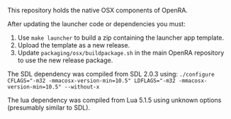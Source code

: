 This repository holds the native OSX components of OpenRA.

After updating the launcher code or dependencies you must:

1. Use `make launcher` to build a zip containing the launcher app template.
2. Upload the template as a new release.
3. Update `packaging/osx/buildpackage.sh` in the main OpenRA repository to use the new release package.


The SDL dependency was compiled from SDL 2.0.3 using:
`./configure CFLAGS="-m32 -mmacosx-version-min=10.5" LDFLAGS="-m32 -mmacosx-version-min=10.5" --without-x`

The lua dependency was compiled from Lua 5.1.5 using unknown options (presumably similar to SDL).